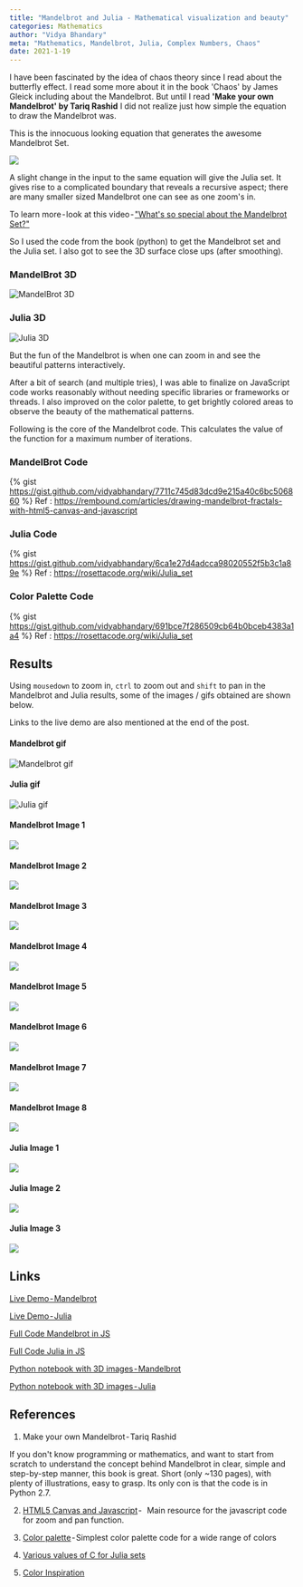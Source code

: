 ```yaml
---
title: "Mandelbrot and Julia - Mathematical visualization and beauty"
categories: Mathematics
author: "Vidya Bhandary"
meta: "Mathematics, Mandelbrot, Julia, Complex Numbers, Chaos"
date: 2021-1-19
---
```


I have been fascinated by the idea of chaos theory since I read about the butterfly effect. I read some more about it in the book 'Chaos' by James Gleick 
including about the Mandelbrot. But until I read **'Make your own Mandelbrot' by Tariq Rashid** I did not realize just how simple 
the equation to draw the Mandelbrot was.

This is the innocuous looking equation that generates the awesome Mandelbrot Set.

![](https://github.com/vidyabhandary/blog/blob/master/images/mandel_imgs/Mandel_formula.PNG)

A slight change in the input to the same equation will give the Julia set. It gives rise to a complicated boundary that reveals a recursive aspect; 
there are many smaller sized Mandelbrot one can see as one zoom's in.

To learn more - look at this video - ["What's so special about the Mandelbrot Set?"](https://www.youtube.com/watch?v=FFftmWSzgmk)

So I used the code from the book (python) to get the Mandelbrot set and the Julia set. 
I also got to see the 3D surface close ups (after smoothing).

### MandelBrot 3D
![MandelBrot 3D](https://github.com/vidyabhandary/blog/blob/master/images/mandel_imgs/3d_mandel_1.PNG)

### Julia 3D
![Julia 3D](https://github.com/vidyabhandary/blog/blob/master/images/mandel_imgs/3d_julia_1.PNG)

But the fun of the Mandelbrot is when one can zoom in and see the beautiful patterns interactively.

After a bit of search (and multiple tries), I was able to finalize on JavaScript code works reasonably without needing specific 
libraries or frameworks or threads. I also improved on the color palette, to get brightly colored areas to observe the beauty of the mathematical patterns.

Following is the core of the Mandelbrot code. This calculates the value of the function for a maximum number of iterations.

### MandelBrot Code

{% gist https://gist.github.com/vidyabhandary/7711c745d83dcd9e215a40c6bc506860 %}
Ref : https://rembound.com/articles/drawing-mandelbrot-fractals-with-html5-canvas-and-javascript

### Julia Code

{% gist https://gist.github.com/vidyabhandary/6ca1e27d4adcca98020552f5b3c1a89e %}
Ref : https://rosettacode.org/wiki/Julia_set

### Color Palette Code

{% gist https://gist.github.com/vidyabhandary/691bce7f286509cb64b0bceb4383a1a4 %}
Ref : https://rosettacode.org/wiki/Julia_set

## Results

Using `mousedown` to zoom in, `ctrl` to zoom out and `shift` to pan in the Mandelbrot and Julia results, some of the images / gifs obtained are shown below.

Links to the live demo are also mentioned at the end of the post.

#### Mandelbrot gif
![Mandelbrot gif](https://github.com/vidyabhandary/blog/blob/master/images/mandel_imgs/MandelBrot.gif)

#### Julia gif
![Julia gif](https://github.com/vidyabhandary/blog/blob/master/images/mandel_imgs/Julia_800.gif)

#### Mandelbrot Image 1
![](https://github.com/vidyabhandary/blog/blob/master/images/mandel_imgs/m1.PNG)

#### Mandelbrot Image 2
![](https://github.com/vidyabhandary/blog/blob/master/images/mandel_imgs/m2.PNG)

#### Mandelbrot Image 3
![](https://github.com/vidyabhandary/blog/blob/master/images/mandel_imgs/m3.PNG)

#### Mandelbrot Image 4
![](https://github.com/vidyabhandary/blog/blob/master/images/mandel_imgs/m4.PNG)

#### Mandelbrot Image 5
![](https://github.com/vidyabhandary/blog/blob/master/images/mandel_imgs/m5.PNG)

#### Mandelbrot Image 6
![](https://github.com/vidyabhandary/blog/blob/master/images/mandel_imgs/m6.PNG)

#### Mandelbrot Image 7
![](https://github.com/vidyabhandary/blog/blob/master/images/mandel_imgs/m8.PNG)

#### Mandelbrot Image 8
![](https://github.com/vidyabhandary/blog/blob/master/images/mandel_imgs/m10.PNG)

#### Julia Image 1
![](https://github.com/vidyabhandary/blog/blob/master/images/mandel_imgs/j1.PNG)

#### Julia Image 2
![](https://github.com/vidyabhandary/blog/blob/master/images/mandel_imgs/j2.PNG)

#### Julia Image 3
![](https://github.com/vidyabhandary/blog/blob/master/images/mandel_imgs/j3.PNG)

## Links
[Live Demo - Mandelbrot](https://mandelbrotset.netlify.app/)

[Live Demo - Julia](https://juliaset.netlify.app/)

[Full Code Mandelbrot in JS](https://github.com/vidyabhandary/mandelbrot)

[Full Code Julia in JS](https://github.com/vidyabhandary/julia)

[Python notebook with 3D images - Mandelbrot](https://github.com/vidyabhandary/mandelbrot_julia/blob/main/mandel/3d_mandel.ipynb)

[Python notebook with 3D images - Julia](https://github.com/vidyabhandary/mandelbrot_julia/blob/main/mandel/3d_julia.ipynb)

## References

1. Make your own Mandelbrot - Tariq Rashid 

  If you don't know programming or mathematics, and want to start from scratch to understand the concept behind Mandelbrot in clear, simple 
  and step-by-step manner, this book is great. Short (only ~130 pages), with plenty of illustrations, easy to grasp. 
  Its only con is that the code is in Python 2.7.

2. [HTML5 Canvas and Javascript](https://rembound.com/articles/drawing-mandelbrot-fractals-with-html5-canvas-and-javascript) -  
Main resource for the javascript code for zoom and pan function. 

3. [Color palette](https://rosettacode.org/wiki/Julia_set) - Simplest color palette code for a wide range of colors

4. [Various values of C for Julia sets](http://paulbourke.net/fractals/juliaset/)

5. [Color Inspiration](https://dev.to/foqc/mandelbrot-set-in-js-zoom-in-2hmc)

